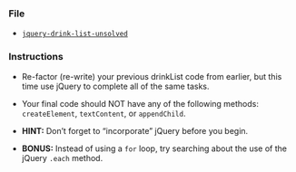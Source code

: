 ### File

* [`jquery-drink-list-unsolved`](Unsolved/jquery-drinklist-unsolved.html)

### Instructions

* Re-factor (re-write) your previous drinkList code from earlier, but this time use jQuery to complete all of the same tasks.

* Your final code should NOT have any of the following methods: `createElement`, `textContent`, or `appendChild`.

* **HINT:** Don’t forget to “incorporate” jQuery before you begin.

<script src="https://cdnjs.cloudflare.com/ajax/libs/jquery/3.2.1/jquery.min.js"></script>

* **BONUS:** Instead of using a `for` loop, try searching about the use of the jQuery `.each` method.
